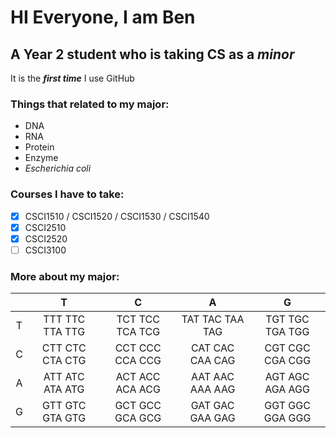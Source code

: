 # HI Everyone, I am Ben  
## A Year 2 student who is taking CS as a ***minor***  

It is the ***first time*** I use GitHub  

### Things that related to my major:
- DNA
- RNA
- Protein
- Enzyme
- *Escherichia coli*

### Courses I have to take:
- [X] CSCI1510 / CSCI1520 / CSCI1530 / CSCI1540
- [X] CSCI2510
- [X] CSCI2520
- [ ] CSCI3100

### More about my major:
|   |        T        |        C        |        A        |        G        |
|:-:|:---------------:|:---------------:|:---------------:|:---------------:|
| T | TTT TTC TTA TTG | TCT TCC TCA TCG | TAT TAC TAA TAG | TGT TGC TGA TGG |
| C | CTT CTC CTA CTG | CCT CCC CCA CCG | CAT CAC CAA CAG | CGT CGC CGA CGG |
| A | ATT ATC ATA ATG | ACT ACC ACA ACG | AAT AAC AAA AAG | AGT AGC AGA AGG |
| G | GTT GTC GTA GTG | GCT GCC GCA GCG | GAT GAC GAA GAG | GGT GGC GGA GGG |

